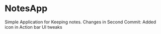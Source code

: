 # NotesApp
Simple Application for Keeping notes.
Changes in Second Commit:
  Added icon in Action bar
  UI tweaks
  

